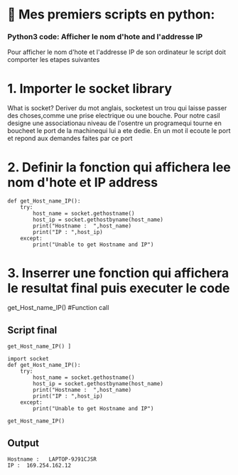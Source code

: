 
# 🎈 Mes premiers scripts en python:

### Python3 code: Afficher le nom d'hote and l'addresse IP 
 Pour afficher le nom d'hote et l'addresse IP de son ordinateur le script doit comporter les etapes suivantes
  
# 1. Importer le  socket library 
What is socket?
Deriver du mot anglais, socketest un trou qui laisse passer des choses,comme une prise electrique ou une bouche.
Pour notre casil designe une associationau niveau de l'osentre un programequi tourne en boucheet le port de la machinequi lui a ete dedie. En un mot il ecoute le port et repond aux demandes faites par ce port
  
# 2. Definir la fonction qui affichera lee nom d'hote et IP address 
```
def get_Host_name_IP(): 
    try: 
        host_name = socket.gethostname() 
        host_ip = socket.gethostbyname(host_name) 
        print("Hostname :  ",host_name) 
        print("IP : ",host_ip) 
    except: 
        print("Unable to get Hostname and IP") 
  ```
# 3. Inserrer une fonction qui affichera le resultat final puis executer le code 
get_Host_name_IP() #Function call 
  
## Script final 

```
get_Host_name_IP() ]
   
import socket 
def get_Host_name_IP(): 
    try: 
        host_name = socket.gethostname() 
        host_ip = socket.gethostbyname(host_name) 
        print("Hostname :  ",host_name) 
        print("IP : ",host_ip) 
    except: 
        print("Unable to get Hostname and IP") 
  
get_Host_name_IP()
```

## Output
```
Hostname :   LAPTOP-9J91CJSR
IP :  169.254.162.12
```
